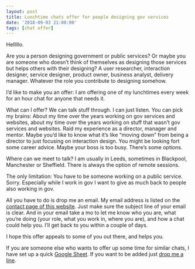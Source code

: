 ```yaml
---
layout: post
title: Lunchtime chats offer for people designing gov services
date: '2018-09-03 21:00:00'
tags: [chat offer]
---
```

Helllllo.

Are you a person designing government or public services? Or maybe you are someone who doesn’t think of themselves as designing those services but helps others with their designing? A user researcher, interaction designer, service designer, product owner, business analyst, delivery manager. Whatever the role you contribute to designing somehow.

I’d like to make you an offer: I am offering one of my lunchtimes every week for an hour chat for anyone that needs it.

What can I offer? We can talk stuff through. I can just listen. You can pick my brains: About my time over the years working on gov services and websites, about my time over the years working on stuff that wasn’t gov services and websites. Raid my experience as a director, manager and mentor. Maybe you’d like to know what it’s like “moving down” from being a director to just focusing on interaction design. You might be looking fort some career advice. Maybe your boss is too busy. There’s some options.

Where can we meet to talk? I am usually in Leeds, sometimes in Blackpool, Manchester or Sheffield. There is always the option of remote sessions.

The only limitation: You have to be someone working on a public service. Sorry. Especially while I work in gov I want to give as much back to people also working in gov.

All you have to do is drop me an email. My email address is listed on the [contact page of this website](/contact). Just make sure the subject line of your email is clear. And in your email take a mo to let me know who you are, what you’re doing (your role, what you work in, where you are), and how a chat could help you. I’ll get back to you within a couple of days.

I hope this offer appeals to some of you out there, and helps you.

If you are someone else who wants to offer up some time for similar chats, I have set up a quick [Google Sheet](https://docs.google.com/spreadsheets/d/1-8HmcjcUm2729irQqDYgrUt02JccJvjWVmHUr6-VW3c/edit?usp=sharing). If you want to be added just [drop me a line](/contact).
